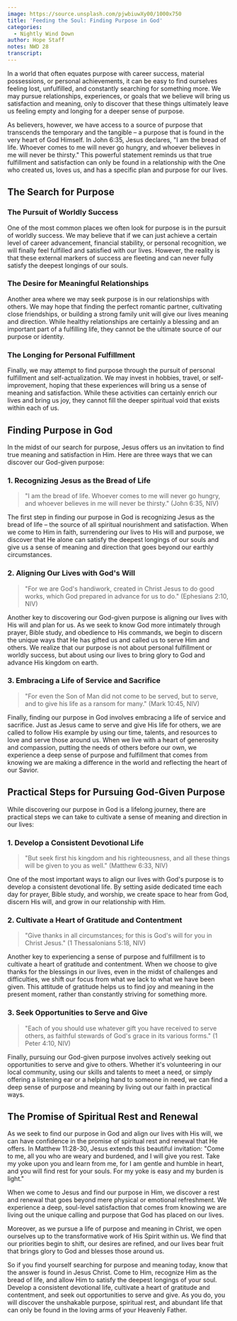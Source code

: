 ```yaml
---
image: https://source.unsplash.com/pjwbiuwXy00/1000x750
title: 'Feeding the Soul: Finding Purpose in God'
categories:
  - Nightly Wind Down
author: Hope Staff
notes: NWD 28
transcript:
---
```

In a world that often equates purpose with career success, material possessions, or personal achievements, it can be easy to find ourselves feeling lost, unfulfilled, and constantly searching for something more. We may pursue relationships, experiences, or goals that we believe will bring us satisfaction and meaning, only to discover that these things ultimately leave us feeling empty and longing for a deeper sense of purpose.

As believers, however, we have access to a source of purpose that transcends the temporary and the tangible – a purpose that is found in the very heart of God Himself. In John 6:35, Jesus declares, "I am the bread of life. Whoever comes to me will never go hungry, and whoever believes in me will never be thirsty." This powerful statement reminds us that true fulfillment and satisfaction can only be found in a relationship with the One who created us, loves us, and has a specific plan and purpose for our lives.

## The Search for Purpose

### The Pursuit of Worldly Success

One of the most common places we often look for purpose is in the pursuit of worldly success. We may believe that if we can just achieve a certain level of career advancement, financial stability, or personal recognition, we will finally feel fulfilled and satisfied with our lives. However, the reality is that these external markers of success are fleeting and can never fully satisfy the deepest longings of our souls.

### The Desire for Meaningful Relationships

Another area where we may seek purpose is in our relationships with others. We may hope that finding the perfect romantic partner, cultivating close friendships, or building a strong family unit will give our lives meaning and direction. While healthy relationships are certainly a blessing and an important part of a fulfilling life, they cannot be the ultimate source of our purpose or identity.

### The Longing for Personal Fulfillment

Finally, we may attempt to find purpose through the pursuit of personal fulfillment and self-actualization. We may invest in hobbies, travel, or self-improvement, hoping that these experiences will bring us a sense of meaning and satisfaction. While these activities can certainly enrich our lives and bring us joy, they cannot fill the deeper spiritual void that exists within each of us.

## Finding Purpose in God

In the midst of our search for purpose, Jesus offers us an invitation to find true meaning and satisfaction in Him. Here are three ways that we can discover our God-given purpose:

### 1\. Recognizing Jesus as the Bread of Life

> "I am the bread of life. Whoever comes to me will never go hungry, and whoever believes in me will never be thirsty." (John 6:35, NIV)

The first step in finding our purpose in God is recognizing Jesus as the bread of life – the source of all spiritual nourishment and satisfaction. When we come to Him in faith, surrendering our lives to His will and purpose, we discover that He alone can satisfy the deepest longings of our souls and give us a sense of meaning and direction that goes beyond our earthly circumstances.

### 2\. Aligning Our Lives with God's Will

> "For we are God's handiwork, created in Christ Jesus to do good works, which God prepared in advance for us to do." (Ephesians 2:10, NIV)

Another key to discovering our God-given purpose is aligning our lives with His will and plan for us. As we seek to know God more intimately through prayer, Bible study, and obedience to His commands, we begin to discern the unique ways that He has gifted us and called us to serve Him and others. We realize that our purpose is not about personal fulfillment or worldly success, but about using our lives to bring glory to God and advance His kingdom on earth.

### 3\. Embracing a Life of Service and Sacrifice

> "For even the Son of Man did not come to be served, but to serve, and to give his life as a ransom for many." (Mark 10:45, NIV)

Finally, finding our purpose in God involves embracing a life of service and sacrifice. Just as Jesus came to serve and give His life for others, we are called to follow His example by using our time, talents, and resources to love and serve those around us. When we live with a heart of generosity and compassion, putting the needs of others before our own, we experience a deep sense of purpose and fulfillment that comes from knowing we are making a difference in the world and reflecting the heart of our Savior.

## Practical Steps for Pursuing God-Given Purpose

While discovering our purpose in God is a lifelong journey, there are practical steps we can take to cultivate a sense of meaning and direction in our lives:

### 1\. Develop a Consistent Devotional Life

> "But seek first his kingdom and his righteousness, and all these things will be given to you as well." (Matthew 6:33, NIV)

One of the most important ways to align our lives with God's purpose is to develop a consistent devotional life. By setting aside dedicated time each day for prayer, Bible study, and worship, we create space to hear from God, discern His will, and grow in our relationship with Him.

### 2\. Cultivate a Heart of Gratitude and Contentment

> "Give thanks in all circumstances; for this is God's will for you in Christ Jesus." (1 Thessalonians 5:18, NIV)

Another key to experiencing a sense of purpose and fulfillment is to cultivate a heart of gratitude and contentment. When we choose to give thanks for the blessings in our lives, even in the midst of challenges and difficulties, we shift our focus from what we lack to what we have been given. This attitude of gratitude helps us to find joy and meaning in the present moment, rather than constantly striving for something more.

### 3\. Seek Opportunities to Serve and Give

> "Each of you should use whatever gift you have received to serve others, as faithful stewards of God's grace in its various forms." (1 Peter 4:10, NIV)

Finally, pursuing our God-given purpose involves actively seeking out opportunities to serve and give to others. Whether it's volunteering in our local community, using our skills and talents to meet a need, or simply offering a listening ear or a helping hand to someone in need, we can find a deep sense of purpose and meaning by living out our faith in practical ways.

## The Promise of Spiritual Rest and Renewal

As we seek to find our purpose in God and align our lives with His will, we can have confidence in the promise of spiritual rest and renewal that He offers. In Matthew 11:28-30, Jesus extends this beautiful invitation: "Come to me, all you who are weary and burdened, and I will give you rest. Take my yoke upon you and learn from me, for I am gentle and humble in heart, and you will find rest for your souls. For my yoke is easy and my burden is light."

When we come to Jesus and find our purpose in Him, we discover a rest and renewal that goes beyond mere physical or emotional refreshment. We experience a deep, soul-level satisfaction that comes from knowing we are living out the unique calling and purpose that God has placed on our lives.

Moreover, as we pursue a life of purpose and meaning in Christ, we open ourselves up to the transformative work of His Spirit within us. We find that our priorities begin to shift, our desires are refined, and our lives bear fruit that brings glory to God and blesses those around us.

So if you find yourself searching for purpose and meaning today, know that the answer is found in Jesus Christ. Come to Him, recognize Him as the bread of life, and allow Him to satisfy the deepest longings of your soul. Develop a consistent devotional life, cultivate a heart of gratitude and contentment, and seek out opportunities to serve and give. As you do, you will discover the unshakable purpose, spiritual rest, and abundant life that can only be found in the loving arms of your Heavenly Father.